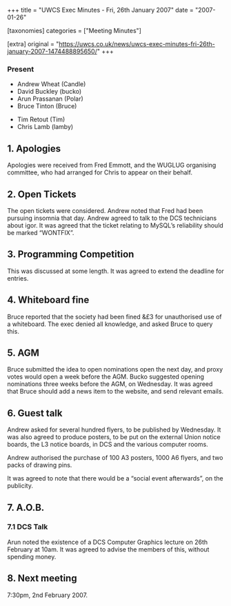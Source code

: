 +++
title = "UWCS Exec Minutes - Fri, 26th January 2007"
date = "2007-01-26"

[taxonomies]
categories = ["Meeting Minutes"]

[extra]
original = "https://uwcs.co.uk/news/uwcs-exec-minutes-fri-26th-january-2007-1474488895650/"
+++

### Present

  - Andrew Wheat (Candle)
  - David Buckley (bucko)
  - Arun Prassanan (Polar)
  - Bruce Tinton (Bruce)

<!-- end list -->

  - Tim Retout (Tim)
  - Chris Lamb (lamby)

## 1\. Apologies

Apologies were received from Fred Emmott, and the WUGLUG organising committee, who had arranged for Chris to appear on their behalf.

## 2\. Open Tickets

The open tickets were considered. Andrew noted that Fred had been pursuing insomnia that day. Andrew agreed to talk to the DCS technicians about igor. It was agreed that the ticket relating to MySQL’s reliability should be marked “WONTFIX”.

## 3\. Programming Competition

This was discussed at some length. It was agreed to extend the deadline for entries.

## 4\. Whiteboard fine

Bruce reported that the society had been fined &£3 for unauthorised use of a whiteboard. The exec denied all knowledge, and asked Bruce to query this.

## 5\. AGM

Bruce submitted the idea to open nominations open the next day, and proxy votes would open a week before the AGM. Bucko suggested opening nominations three weeks before the AGM, on Wednesday. It was agreed that Bruce should add a news item to the website, and send relevant emails.

## 6\. Guest talk

Andrew asked for several hundred flyers, to be published by Wednesday. It was also agreed to produce posters, to be put on the external Union notice boards, the L3 notice boards, in DCS and the various computer rooms.

Andrew authorised the purchase of 100 A3 posters, 1000 A6 flyers, and two packs of drawing pins.

It was agreed to note that there would be a “social event afterwards”, on the publicity.

## 7\. A.O.B.

### 7.1 DCS Talk

Arun noted the existence of a DCS Computer Graphics lecture on 26th February at 10am. It was agreed to advise the members of this, without spending money.

## 8\. Next meeting

7:30pm, 2nd February 2007.
